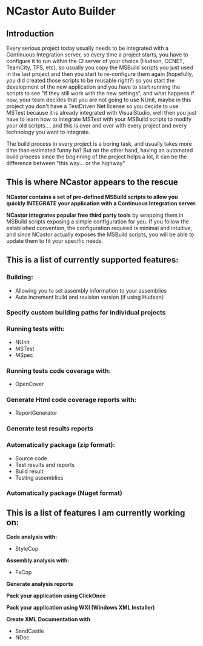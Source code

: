 # NCastor Auto Builder #

## Introduction ##

Every serious project today usually needs to be integrated with a Continuous Integration server, so every time a project starts, you have to configure it to run within the CI server of your choice (Hudson, CCNET, TeamCity, TFS, etc), so usually you copy the MSBuild scripts you just used in the last project and then you start to re-configure them again (hopefully, you did created those scripts to be reusable right?) so you start the development of the new application and you have to start running the scripts to see "if they still work with the new settings", and what happens if now, your team decides that you are not going to use NUnit, maybe in this project you don't have a TestDriven.Net license so you decide to use MSTest because it is already integrated with VisualStudio, well then you just have to learn how to integrate MSTest with your MSBuild scripts to modify your old scripts.... and this is over and over with every project and every technology you want to integrate.

The build process in every project is a boring task, and usually takes more time than estimated funny ha? But on the other hand, having an automated build process since the beginning of the project helps a lot, it can be the difference between "this way... or the highway"

## This is where NCastor appears to the rescue ##

**NCastor contains a set of pre-defined MSBuild scripts to allow you quickly INTEGRATE your application with a Continuous Integration server.**

**NCastor integrates popular free third party tools** by wrapping them in MSBuild scripts exposing a simple configuration for you. If you follow the established convention, the configuration required is minimal and intuitive, and since NCastor actually exposes the MSBuild scripts, you will be able to update them to fit your specific needs. 

## This is a list of currently supported features: ##

### Building: ###

- Allowing you to set assembly information to your assemblies
- Auto increment build and revision version (if using Hudson)

### Specify custom building paths for individual projects ###

### Running tests with: ###

- NUnit
- MSTest
- MSpec

### Running tests code coverage with: ###

- OpenCover

### Generate Html code coverage reports with: ###

- ReportGenerator

### Generate test results reports ###

### Automatically package (zip format): ###

- Source code
- Test results and reports
- Build result
- Testing assemblies

### Automatically package (Nuget format) ###


 

## This is a list of features I am currently working on: ##

**Code analysis with:**

- StyleCop

**Assembly analysis with:**

- FxCop

**Generate analysis reports**

**Pack your application using ClickOnce**

**Pack your application using WXI (Windows XML Installer)**

**Create XML Documentation with**

- SandCastle
- NDoc
